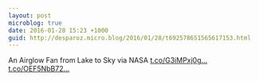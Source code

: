 ```yaml
---
layout: post
microblog: true
date: 2016-01-28 15:23 +1000
guid: http://desparoz.micro.blog/2016/01/28/t692578651565617153.html
---
```

An Airglow Fan from Lake to Sky  via NASA [t.co/G3iMPxj0g...](https://t.co/G3iMPxj0gX) [t.co/OEF5NbB72...](https://t.co/OEF5NbB72A)
